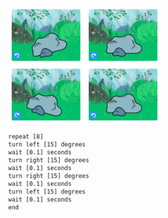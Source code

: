 ![Posloupnost obrázků zobrazující postavu skály v různých úhlech, které ukazují, že pohupujeme kamenem sem a tam.](images/jiggle.png)

```blocks3
repeat [8]
turn left [15] degrees
wait [0.1] seconds
turn right [15] degrees
wait [0.1] seconds
turn right [15] degrees
wait [0.1] seconds
turn left [15] degrees
wait [0.1] seconds
end
```

